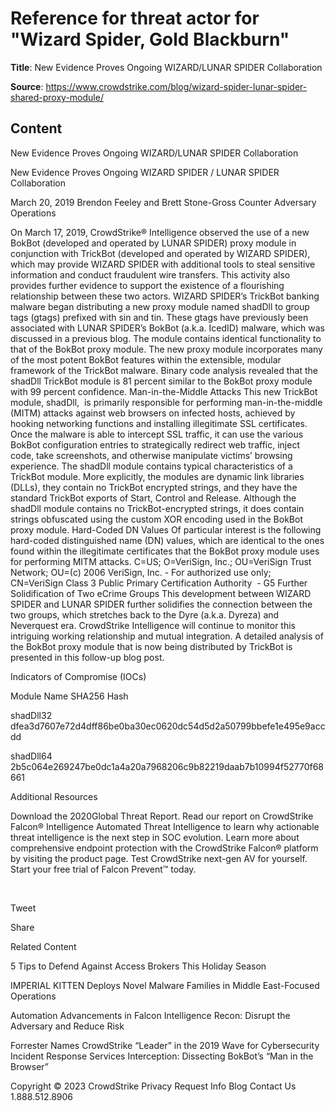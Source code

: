 # Reference for threat actor for "Wizard Spider, Gold Blackburn"

**Title**: New Evidence Proves Ongoing WIZARD/LUNAR SPIDER Collaboration

**Source**: https://www.crowdstrike.com/blog/wizard-spider-lunar-spider-shared-proxy-module/

## Content






 







New Evidence Proves Ongoing WIZARD/LUNAR SPIDER Collaboration






































































 



New Evidence Proves Ongoing WIZARD SPIDER / LUNAR SPIDER Collaboration

March 20, 2019 Brendon Feeley and Brett Stone-Gross Counter Adversary Operations 




On March 17, 2019, CrowdStrike® Intelligence observed the use of a new BokBot (developed and operated by LUNAR SPIDER) proxy module in conjunction with TrickBot (developed and operated by WIZARD SPIDER), which may provide WIZARD SPIDER with additional tools to steal sensitive information and conduct fraudulent wire transfers. This activity also provides further evidence to support the existence of a flourishing relationship between these two actors. 
WIZARD SPIDER’s TrickBot banking malware began distributing a new proxy module named shadDll to group tags (gtags) prefixed with sin and tin. These gtags have previously been associated with LUNAR SPIDER’s BokBot (a.k.a. IcedID) malware, which was discussed in a previous blog. 
The module contains identical functionality to that of the BokBot proxy module. The new proxy module incorporates many of the most potent BokBot features within the extensible, modular framework of the TrickBot malware. Binary code analysis revealed that the shadDll TrickBot module is 81 percent similar to the BokBot proxy module with 99 percent confidence.
Man-in-the-Middle Attacks 
This new TrickBot module, shadDll,  is primarily responsible for performing man-in-the-middle (MITM) attacks against web browsers on infected hosts, achieved by hooking networking functions and installing illegitimate SSL certificates. Once the malware is able to intercept SSL traffic, it can use the various BokBot configuration entries to strategically redirect web traffic, inject code, take screenshots, and otherwise manipulate victims’ browsing experience.
The shadDll module contains typical characteristics of a TrickBot module. More explicitly, the modules are dynamic link libraries (DLLs), they contain no TrickBot encrypted strings, and they have the standard TrickBot exports of Start, Control and Release. Although the shadDll module contains no TrickBot-encrypted strings, it does contain strings obfuscated using the custom XOR encoding used in the BokBot proxy module. 
Hard-Coded DN Values
Of particular interest is the following hard-coded distinguished name (DN) values, which are identical to the ones found within the illegitimate certificates that the BokBot proxy module uses for performing MITM attacks.
C=US; O=VeriSign, Inc.; OU=VeriSign Trust Network; OU=(c) 2006 VeriSign, Inc. - For authorized use only; CN=VeriSign Class 3 Public Primary Certification Authority  - G5
Further Solidification of Two eCrime Groups
This development between WIZARD SPIDER and LUNAR SPIDER further solidifies the connection between the two groups, which stretches back to the Dyre (a.k.a. Dyreza) and Neverquest era. CrowdStrike Intelligence will continue to monitor this intriguing working relationship and mutual integration. A detailed analysis of the BokBot proxy module that is now being distributed by TrickBot is presented in this follow-up blog post.



Indicators of Compromise (IOCs)


Module Name
SHA256 Hash


shadDll32
dfea3d7607e72d4dff86be0ba30ec0620dc54d5d2a50799bbefe1e495e9accdd


shadDll64
2b5c064e269247be0dc1a4a20a7968206c9b82219daab7b10994f52770f68661



Additional Resources

Download the 2020Global Threat Report.
Read our report on CrowdStrike Falcon® Intelligence Automated Threat Intelligence to learn why actionable threat intelligence is the next step in SOC evolution.
Learn more about comprehensive endpoint protection with the CrowdStrike Falcon® platform by visiting the product page.
Test CrowdStrike next-gen AV for yourself. Start your free trial of Falcon Prevent™ today.

 






Tweet





Share





Related Content






5 Tips to Defend Against Access Brokers This Holiday Season








IMPERIAL KITTEN Deploys Novel Malware Families in Middle East-Focused Operations








Automation Advancements in Falcon Intelligence Recon: Disrupt the Adversary and Reduce Risk











 Forrester Names CrowdStrike “Leader” in the 2019 Wave for Cybersecurity Incident Response Services
Interception: Dissecting BokBot’s “Man in the Browser” 









 
















Copyright © 2023 CrowdStrike
Privacy
Request Info
Blog
Contact Us
1.888.512.8906














